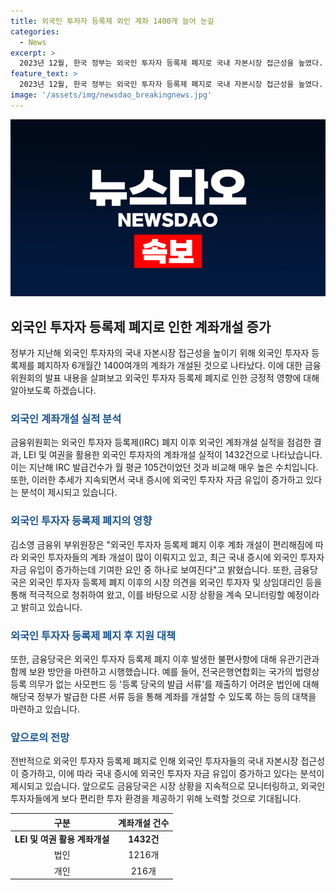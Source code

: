 ```yaml
---
title: 외국인 투자자 등록제 외인 계좌 1400개 늘어 눈길
categories:
  - News
excerpt: >
  2023년 12월, 한국 정부는 외국인 투자자 등록제 폐지로 국내 자본시장 접근성을 높였다. 이에 외국인 투자자들의 계좌 개설이 증가했고, 국내 증시에 외국 자금 유입이 증가했다. 최근에는 월 300~400개의 계좌가 개설되는 등 외국인 등록 폐지로 접근성이 향상되고 있다는 분석이다. 한국 금융당국은 외국인 투자자 등록제 폐지 이후 시장 의견을 청취하고, 관련된 불편사항에 대한 보완 방안을 마련하고 있다.
feature_text: >
  2023년 12월, 한국 정부는 외국인 투자자 등록제 폐지로 국내 자본시장 접근성을 높였다. 이에 외국인 투자자들의 계좌 개설이 증가했고, 국내 증시에 외국 자금 유입이 증가했다. 최근에는 월 300~400개의 계좌가 개설되는 등 외국인 등록 폐지로 접근성이 향상되고 있다는 분석이다. 한국 금융당국은 외국인 투자자 등록제 폐지 이후 시장 의견을 청취하고, 관련된 불편사항에 대한 보완 방안을 마련하고 있다.
image: '/assets/img/newsdao_breakingnews.jpg'
---
```


<p><img src="/assets/img/newsdao_breakingnews.jpg" alt="koreaapp 속보" /></p>

<h2 data-ke-size="size26">외국인 투자자 등록제 폐지로 인한 계좌개설 증가</h2>

<p data-ke-size="size16">정부가 지난해 외국인 투자자의 국내 자본시장 접근성을 높이기 위해 외국인 투자자 등록제를 폐지하자 6개월간 1400여개의 계좌가 개설된 것으로 나타났다. 이에 대한 금융위원회의 발표 내용을 살펴보고 외국인 투자자 등록제 폐지로 인한 긍정적 영향에 대해 알아보도록 하겠습니다.</p>

<h3><b><span style="color: #1a5490;">외국인 계좌개설 실적 분석</span></b></h3>

<p data-ke-size="size16">금융위원회는 외국인 투자자 등록제(IRC) 폐지 이후 외국인 계좌개설 실적을 점검한 결과, LEI 및 여권을 활용한 외국인 투자자의 계좌개설 실적이 1432건으로 나타났습니다. 이는 지난해 IRC 발급건수가 월 평균 105건이었던 것과 비교해 매우 높은 수치입니다. 또한, 이러한 추세가 지속되면서 국내 증시에 외국인 투자자 자금 유입이 증가하고 있다는 분석이 제시되고 있습니다.</p>

<h3><b><span style="color: #1a5490;">외국인 투자자 등록제 폐지의 영향</span></b></h3>

<p data-ke-size="size16">김소영 금융위 부위원장은 "외국인 투자자 등록제 폐지 이후 계좌 개설이 편리해짐에 따라 외국인 투자자들의 계좌 개설이 많이 이뤄지고 있고, 최근 국내 증시에 외국인 투자자 자금 유입이 증가하는데 기여한 요인 중 하나로 보여진다"고 밝혔습니다. 또한, 금융당국은 외국인 투자자 등록제 폐지 이후의 시장 의견을 외국인 투자자 및 상임대리인 등을 통해 적극적으로 청취하여 왔고, 이를 바탕으로 시장 상황을 계속 모니터링할 예정이라고 밝히고 있습니다.</p>

<h3><b><span style="color: #1a5490;">외국인 투자자 등록제 폐지 후 지원 대책</span></b></h3>

<p data-ke-size="size16">또한, 금융당국은 외국인 투자자 등록제 폐지 이후 발생한 불편사항에 대해 유관기관과 함께 보완 방안을 마련하고 시행했습니다. 예를 들어, 전국은행연합회는 국가의 법령상 등록 의무가 없는 사모펀드 등 '등록 당국의 발급 서류'를 제출하기 어려운 법인에 대해 해당국 정부가 발급한 다른 서류 등을 통해 계좌를 개설할 수 있도록 하는 등의 대책을 마련하고 있습니다.</p>

<h3><b><span style="color: #1a5490;">앞으로의 전망</span></b></h3>

<p data-ke-size="size16">전반적으로 외국인 투자자 등록제 폐지로 인해 외국인 투자자들의 국내 자본시장 접근성이 증가하고, 이에 따라 국내 증시에 외국인 투자자 자금 유입이 증가하고 있다는 분석이 제시되고 있습니다. 앞으로도 금융당국은 시장 상황을 지속적으로 모니터링하고, 외국인 투자자들에게 보다 편리한 투자 환경을 제공하기 위해 노력할 것으로 기대됩니다.</p>

<table>
    <thead>
        <tr>
            <th><b>구분</b></th>
            <th><b>계좌개설 건수</b></th>
        </tr>
    </thead>
    <tbody>
        <tr>
            <td style="text-align: center; height: 17px;"><b>LEI 및 여권 활용 계좌개설</b></td>
            <td style="text-align: center; height: 17px;"><b>1432건</b></td>
        </tr>
        <tr>
            <td style="text-align: center; height: 17px;">법인</td>
            <td style="text-align: center; height: 17px;">1216개</td>
        </tr>
        <tr>
            <td style="text-align: center; height: 17px;">개인</td>
            <td style="text-align: center; height: 17px;">216개</td>
        </tr>
    </tbody>
</table>

<p data-ke-size="size16">&nbsp;</p>

